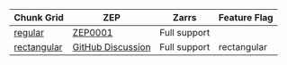 | Chunk Grid                                                    | ZEP                                                                         | Zarrs        | Feature Flag |
| ------------------------------------------------------------- | --------------------------------------------------------------------------- | ------------ | ------------ |
| [regular](crate::array::chunk_grid::RegularChunkGrid)         | [ZEP0001](https://zarr.dev/zeps/accepted/ZEP0001.html)                      | Full support |              |
| [rectangular](crate::array::chunk_grid::RectangularChunkGrid) | [GitHub Discussion](https://github.com/orgs/zarr-developers/discussions/52) | Full support | rectangular  |
